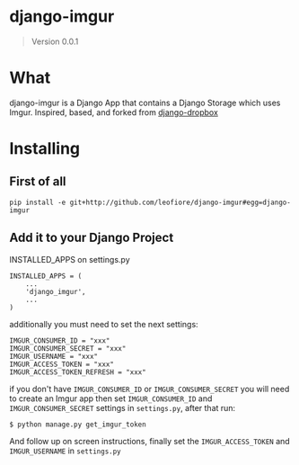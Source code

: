 # django-imgur
> Version 0.0.1

# What

django-imgur is a Django App that contains a Django Storage which uses Imgur.
Inspired, based, and forked from [django-dropbox](https://github.com/andres-torres-marroquin/django-dropbox)

# Installing

## First of all

    pip install -e git+http://github.com/leofiore/django-imgur#egg=django-imgur

## Add it to your Django Project

INSTALLED_APPS on settings.py

    INSTALLED_APPS = (
        ...
        'django_imgur',
        ...
    )

additionally you must need to set the next settings:

    IMGUR_CONSUMER_ID = "xxx"
    IMGUR_CONSUMER_SECRET = "xxx"
    IMGUR_USERNAME = "xxx"
    IMGUR_ACCESS_TOKEN = "xxx"
    IMGUR_ACCESS_TOKEN_REFRESH = "xxx"

if you don't have `IMGUR_CONSUMER_ID` or `IMGUR_CONSUMER_SECRET` 
you will need to create an Imgur app 
then set `IMGUR_CONSUMER_ID` and `IMGUR_CONSUMER_SECRET` settings in `settings.py`,
after that run:

    $ python manage.py get_imgur_token

And follow up on screen instructions, finally set the `IMGUR_ACCESS_TOKEN` and `IMGUR_USERNAME` in `settings.py`
